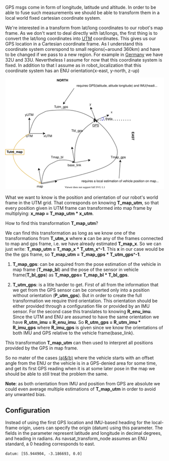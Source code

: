 GPS msgs come in form of longitude, latitude und altitude. In order to be able to fuse such measurements we should be able to transform them in a local world fixed cartesian coordinate system.

We're interested in a transform from lat/long coordinates to our robot's map frame.
As we don't want to deal directly with lat/longs, the first thing is to convert the lat/long coordinates into [UTM](https://en.wikipedia.org/wiki/Universal_Transverse_Mercator_coordinate_system) coordinates.
This gives us our GPS location in a Cartesian coordinate frame. As I understand this coordinate system corerspond to small regions(~around 360km) and have to be changed if we pass to a new region. For example in [Germany](https://en.wikipedia.org/wiki/Universal_Transverse_Mercator_coordinate_system#/media/File:LA2-Europe-UTM-zones.png) we have 32U and 33U. Nevertheless I assume for now that this coordinate system is fixed. In addition to that I assume as in robot_localization that this coordinate system has an ENU orientation(x-east, y-north, z-up)

![](../images/gps_tf.svg)


What we want to know is the position and orientation of our robot's world frame in the UTM grid. That corresponds on knowing **T_map_utm**, so that every position given in UTM frame can transformed into map frame by multiplying: **x_map = T_map_utm * x_utm**.

How to find this transformation **T_map_utm**?

We can find this transformation as long as we know one of the transformations from **T_utm_x** where **x** can be any of the frames connected to map and gps frame, i.e. we have already estimated **T_map_x**.  So we can just write: **T_map_utm = T_map_x * T_utm_x^-1**.
This **x** in our case would be the the gps frame, so **T_map_utm = T_map_gps * T_utm_gps^-1**.
1. **T_map_gps**: can be acquired from the pose estimation of the vehicle in map frame (**T_map_bl**) and the pose of the sensor in vehicle frame(**T_bl_gps**) as **T_map_gps= T_map_bl * T_bl_gps**.

2. **T_utm_gps**: is a litle harder to get. First of all from the information that we get from the GPS sensor can be converted only into a position without orientation (**P_utm_gps**). But in order to create the full transformation we require third orientation. This orientation should be either provided through a configuration file or provided by an IMU sensor.
For the second case this translates to knowing **R_enu_imu**. Since the UTM and ENU are assumed to have the same orientation we have **R_utm_imu = R_enu_imu**. So **R_utm_gps = R_utm_imu * R_imu_gps** where **R_imu_gps** is given since we know the orientations of both IMU and GPS relative to the vehicle frame(base_link).

This transformation **T_map_utm** can then used to interpret all positions provided by the GPS in map frame.

So no mater of the cases [(a)&(b)](https://github.com/cra-ros-pkg/robot_localization/issues/550#issuecomment-606466118)  where the vehicle starts with an offset angle from the ENU or the vehicle is in a GPS-denied area for some time, and get its first GPS reading when it is at some later pose in the map we should be able to still treat the problem the same.

**Note**: as both orientation from IMU and position from GPS are absolute we could even average multiple estimations of **T_map_utm** in order to avoid any unwanted bias.

## Configuration
Instead of using the first GPS location and IMU-based heading for the local-frame origin, users can specify the
origin (datum) using this parameter. The fields in the parameter represent latitude and longitude in decimal degrees,
and heading in radians. As navsat_transform_node assumes an ENU standard, a 0 heading corresponds to east.
```
datum: [55.944904, -3.186693, 0.0]
```